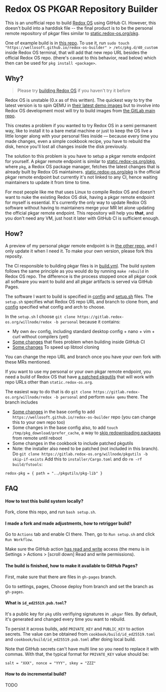 # Redox OS PKGAR Repository Builder

This is an unofficial repo to build [Redox OS](https://www.redox-os.org/faq/) using GitHub CI. However, this doesn't build into a harddisk file -- the final product is to be the personal remote repository of pkgar files similar to [static.redox-os.org/pkg](https://static.redox-os.org/pkg/).

One of example build is in [this repo](https://github.com/wellosoft/redox-os-builder/tree/gh-pages). To use it, run `sudo touch "https://wellosoft.github.io/redox-os-builder" > /etc/pkg.d/40_custom` inside Redox OS terminal, that will add that new repo URL besides the official Redox OS repo. (there's caveat to this behavior, read below) which then can be used for `pkg install <package>`.

## Why?

> Please try [building Redox OS](https://doc.redox-os.org/book/podman-build.html) if you haven't try it before

Redox OS is unstable (0.x as of this written). The quickest way to try the latest version is to spin QEMU in [their latest demo images](https://static.redox-os.org/img/x86_64/) but to involve into Redox OS development most will try to build images from [the GitLab main repo](https://gitlab.redox-os.org/redox-os/redox/).

This creates a problem if you wanted to try Redox OS in a semi permanent way, like to install it to a bare metal machine or just to keep the OS live a little longer along with your personal files inside &mdash; because every time you made changes, even a simple cookbook recipe, you have to rebuild the disk, hence you'll lost all changes inside the disk previously.

The solution to this problem is you have to setup a pkgar remote endpoint for yourself. A pkgar remote endpoint is similar to  [static.redox-os.org/pkg](https://static.redox-os.org/pkg/), where `pkg`, a Redox OS package manager, fetches the latest changes that is already built by Redox OS maintainers. [static.redox-os.org/pkg](https://static.redox-os.org/pkg/) is the official pkgar remote endpoint but currently it's not linked to any CI, hence waiting maintainers to update it from time to time.

For most people like me that uses Linux to compile Redox OS and doesn't want to nuke the existing Redox OS disk, having a pkgar remote endpoint for myself is essential. It's currently the only way to update Redox OS software without having to maintainers merge your MR let alone updating the official pkgar remote endpoint. This repository will help you **that**, and you don't need any VM, just host it later with GitHub CI is sufficient enough.

## How?

A preview of my personal pkgar remote endpoint is in [the other repo](https://github.com/wellosoft/redox-os-builder/tree/gh-pages), and I only update it when I need it. To make your own version, please fork this reposity.

The CI responsible to building pkgar files is in [build.yml](./.github/workflows/build.yml). The build system follows the same principle as you would do by running `make rebuild` in Redox OS repo. The difference is the process stopped once all pkgar cook all software you want to build and all pkgar artifacts is served via GitHub Pages.

The software I want to build is specified in [config](./config) and [setup.sh](./setup.sh) files. The `setup.sh` specifies what Redox OS repo URL and branch to clone from, and  [config](./config) specified what config and arch to choose.

In the `setup.sh` I choose `git clone https://gitlab.redox-os.org/willnode/redox -b personal` because it contains:
- My own `dev` config, including standard desktop config + nano + vim + curl without compilers (yet)
- [Some changes](https://gitlab.redox-os.org/redox-os/cookbook/-/merge_requests/503) that fixes problem when building inside GitHub CI
- [Some changes](https://gitlab.redox-os.org/redox-os/redox/-/merge_requests/1584) To speed up libtool cloning

You can change the repo URL and branch once you have your own fork with these MRs mentioned.

If you want to use my personal or your own pkgar remote endpoint, you need a build of Redox OS that have [a patched pkgutils](https://gitlab.redox-os.org/redox-os/pkgutils/-/merge_requests/52) that will work with repo URLs other than `static.redox-os.org`. 

The easiest way to do that is do `git clone https://gitlab.redox-os.org/willnode/redox -b personal` and perform `make qemu` there. The branch includes
- [Some changes](https://gitlab.redox-os.org/willnode/redox/-/blob/personal/config/base.toml) in the base config to add `https://wellosoft.github.io/redox-os-builder` repo (you can change this to your own repo too)
- Some changes in the base config also, to add `touch /tmp/pkg_download/prefer_cache`, a way to [skip redownloading packages](https://gitlab.redox-os.org/redox-os/pkgutils/-/merge_requests/52) from remote until reboot
- Some changes in the cookbook to include patched pkgutils
- Note: the installer also need to be patched (not included in this branch). Do `git clone https://gitlab.redox-os.org/willnode/pkgutils -b skip-if-exists` Add this to `installer/Cargo.toml` and do `rm -rf build/fstools`:

```
redox-pkg = { path = "../pkgutils/pkg-lib" }
```

## FAQ

#### How to test this build system locally?

Fork, clone this repo, and run `bash setup.sh`.

#### I made a fork and made adjustments, how to retrigger build?

Go to `Actions` tab and enable CI there. Then, go to `Run setup.sh` and click `Run Workflow`.

Make sure the GitHub action [has read and write](https://docs.github.com/en/actions/security-for-github-actions/security-guides/automatic-token-authentication#modifying-the-permissions-for-the-github_token) access (the menu is in Settings > Actions > \[scroll down\] Read and write permissions).

#### The build is finished, how to make it available to GitHub Pages?

First, make sure that there are files in `gh-pages` branch.

Go to settings, pages, Choose deploy from branch and set the branch as `gh-pages`.

#### What is `id_ed25519.pub.toml`?

It's a public key for `pkg` utils verifiying signatures in `.pkgar` files. By default, it's generated and changed every time you want to rebuild.

To persist it across builds, add `PRIVATE_KEY` and `PUBLIC_KEY` to action secrets. The value can be obtained from `cookbook/build/id_ed25519.toml` and `cookbook/build/id_ed25519.pub.toml` after doing local build. 

Note that GitHub secrets can't have multi line so you need to replace it with commas. With that, the typical format for `PRIVATE_KEY` value should be:

```
salt = "XXX", nonce = "YYY", skey = "ZZZ"
```

#### How to do incremental build?

TODO

